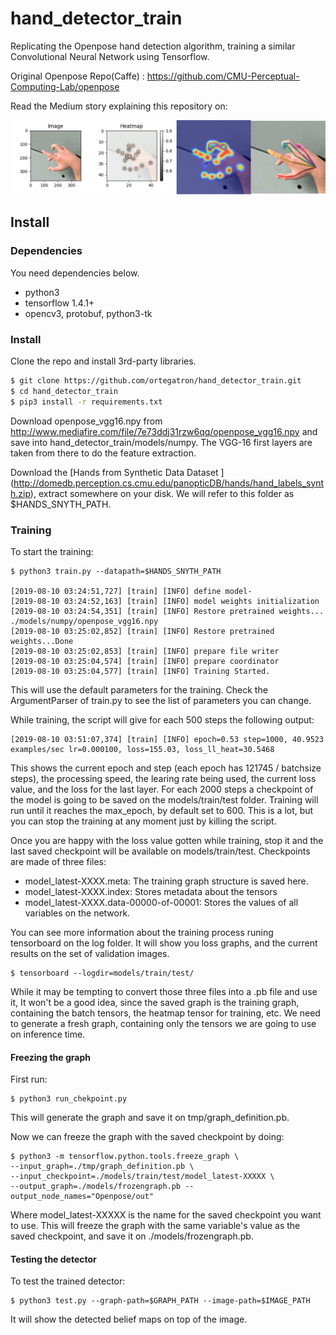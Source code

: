 # hand_detector_train

Replicating the Openpose hand detection algorithm, training a similar Convolutional Neural Network using Tensorflow.

Original Openpose Repo(Caffe) : https://github.com/CMU-Perceptual-Computing-Lab/openpose

Read the Medium story explaining this repository on:

![Detection example](./images/detection-stages.png)

## Install

### Dependencies

You need dependencies below.

- python3
- tensorflow 1.4.1+
- opencv3, protobuf, python3-tk

### Install

Clone the repo and install 3rd-party libraries.

```bash
$ git clone https://github.com/ortegatron/hand_detector_train.git
$ cd hand_detector_train
$ pip3 install -r requirements.txt
```

Download openpose_vgg16.npy from http://www.mediafire.com/file/7e73ddj31rzw6qq/openpose_vgg16.npy and save into hand_detector_train/models/numpy. The VGG-16 first layers are taken from there to do the feature extraction.

Download the [Hands from Synthetic Data Dataset ] (http://domedb.perception.cs.cmu.edu/panopticDB/hands/hand_labels_synth.zip), extract somewhere on your disk. We will refer to this folder as $HANDS_SNYTH_PATH.

### Training

To start the training:

```
$ python3 train.py --datapath=$HANDS_SNYTH_PATH

[2019-08-10 03:24:51,727] [train] [INFO] define model-
[2019-08-10 03:24:52,163] [train] [INFO] model weights initialization
[2019-08-10 03:24:54,351] [train] [INFO] Restore pretrained weights... ./models/numpy/openpose_vgg16.npy
[2019-08-10 03:25:02,852] [train] [INFO] Restore pretrained weights...Done
[2019-08-10 03:25:02,853] [train] [INFO] prepare file writer
[2019-08-10 03:25:04,574] [train] [INFO] prepare coordinator
[2019-08-10 03:25:04,577] [train] [INFO] Training Started.
```
This will use the default parameters for the training. Check the ArgumentParser of train.py to see the list of parameters you can change.

While training, the script will give for each 500 steps the following output:

```
[2019-08-10 03:51:07,374] [train] [INFO] epoch=0.53 step=1000, 40.9523 examples/sec lr=0.000100, loss=155.03, loss_ll_heat=30.5468
```
This shows the current epoch and step (each epoch has 121745 / batchsize steps), the processing speed, the learing rate being used, the current loss value, and the loss for the last layer. For each 2000 steps a checkpoint of the model is going to be saved on the models/train/test folder. Training will run until it reaches the max_epoch, by default set to 600. This is a lot, but you can stop the training at any moment just by killing the script.

Once you are happy with the loss value gotten while training, stop it and the last saved checkpoint will be available on models/train/test. Checkpoints are made of three files:
- model_latest-XXXX.meta: The training graph structure is saved here.
- model_latest-XXXX.index: Stores metadata about the tensors
- model_latest-XXXX.data-00000-of-00001: Stores the values of all variables on the network.

You can see more information about the training process runing tensorboard on the log folder. It will show you loss graphs, and the current results on the set of validation images.

```
$ tensorboard --logdir=models/train/test/
```

While it may be tempting to convert those three files into a .pb file and use it, It won't be a good idea, since the saved graph is the training graph, containing the batch tensors, the heatmap tensor for training, etc. We need to generate a fresh graph, containing only the tensors we are going to use on inference time.

#### Freezing the graph

First run:

```
$ python3 run_chekpoint.py
```

This will generate the graph and save it on tmp/graph_definition.pb.

Now we can freeze the graph with the saved checkpoint by doing:

```
$ python3 -m tensorflow.python.tools.freeze_graph \
--input_graph=./tmp/graph_definition.pb \
--input_checkpoint=./models/train/test/model_latest-XXXXX \
--output_graph=./models/frozengraph.pb --output_node_names="Openpose/out"
```
Where model_latest-XXXXX is the name for the saved checkpoint you want to use. This will freeze the graph with the same variable's value as the saved checkpoint, and save it on ./models/frozengraph.pb.

#### Testing the detector

To test the trained detector:

```
$ python3 test.py --graph-path=$GRAPH_PATH --image-path=$IMAGE_PATH
```

It will show the detected belief maps on top of the image.
